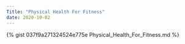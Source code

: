 ```yaml
---
Title: "Physical Health For Fitness"
date: 2020-10-02
---
```

{% gist 037f9a271324524e775e Physical_Health_For_Fitness.md  %}
